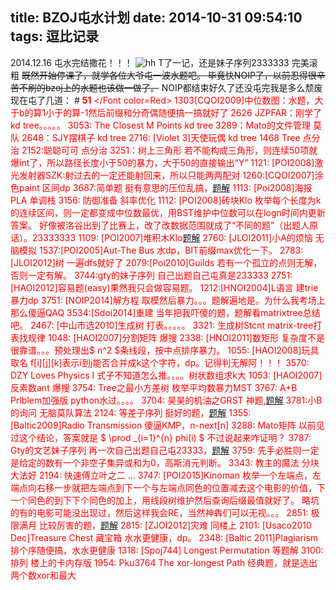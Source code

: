 title: BZOJ屯水计划
date: 2014-10-31 09:54:10
tags: 逗比记录
---
2014.12.16 屯水完结撒花！！！
![hh](\img\hhhhhh.jpg)
T了一记，还是妹子序列2333333
完美滚粗
<del>既然开始停课了，就学各位大爷屯一波水题吧。
毕竟快NOIP了，以前忍得很辛苦不刷的bzoj上的水题也该做一做了。</del>
NOIP都结束好久了还没屯完我是多么颓废
现在屯了几道：
#<Font color=Red> **51** </Font color=Red> 
1303[CQOI2009]中位数图：水题，大于b的算1小于的算-1然后前缀和分奇偶随便搞一搞就好了
2626 JZPFAR：刚学了kd tree。。。。。
3053: The Closest M Points kd tree
3289：Mato的文件管理 莫队
2648：SJY摆棋子 kd tree
2716: [Violet 3]天使玩偶 kd tree
1468 Tree 点分治
2152:聪聪可可 点分治
3251：树上三角形 若不能构成三角形，则连续50项就爆int了，所以路径长度小于50的暴力，大于50的直接输出“Y”
1121: [POI2008]激光发射器SZK:射过去的一定还能射回来，所以只能两两配对
1260:[CQOI2007]涂色paint 区间dp
3687:简单题 挺有意思的压位乱搞，[题解](http://bakser.gitcafe.com/2014/10/31/bzoj3687-FJ2014%E9%9B%86%E8%AE%AD-%E7%AE%80%E5%8D%95%E9%A2%98/)
1113: [Poi2008]海报PLA 单调栈
3156: 防御准备 斜率优化
1112: [POI2008]砖块Klo 枚举每个长度为k的连续区间，则一定都变成中位数最优，用BST维护中位数可以在logn时间内更新答案。
好像被洛谷出到了比赛上，改了改数据范围就成了“不同的题”（出题人原话）。23333333
1109: [POI2007]堆积木Klo[题解](http://bakser.gitcafe.com/2014/11/02/bzoj1109-POI2007-%E5%A0%86%E7%A7%AF%E6%9C%A8klo/)
2760: [JLOI2011]小A的烦恼 无脑模拟
1537:[POI2005]Aut-The Bus 水dp，BIT前缀max优化一下。
2783:[JLOI2012]树 一遍dfs就好了
2079:[Poi2010]Guilds 若有一个孤立的点则无解，否则一定有解。
3744:gty的妹子序列 自己出题自己屯真是233333
2751:[HAOI2012]容易题(easy)果然我只会做容易题。
1212:[HNOI2004]L语言 建trie暴力dp
3751: [NOIP2014]解方程 取模然后暴力。。。题解遍地是。为什么我考场上那么傻逼QAQ
3534:[Sdoi2014]重建 当年把我吓傻的题，题解看matrixtree总结吧。
2467: [中山市选2010]生成树 打表。。。。。
3321: 生成树Stcnt matrix-tree打表找规律
1048: [HAOI2007]分割矩阵 爆搜
2338: [HNOI2011]数矩形 复杂度不是很靠谱。。。预处理出$ n^2 $条线段，按中点排序暴力。
1055: [HAOI2008]玩具取名 f[i][j][k]表示i到j能否合并成k这个字符，dp。记得判无解阿！！！
3570: DZY Loves Physics I 式子不知道怎么推。。。。树状数组求k大
1053: [HAOI2007]反素数ant 爆搜
3754: Tree之最小方差树 枚举平均数暴力MST
3767: A+B Prlblem加强版 python水过。。。。
3704: 昊昊的机油之GRST 神题,[题解](http://bakser.gitcafe.com/2014/11/27/%E6%98%8A%E6%98%8A%E7%9A%84%E6%9C%BA%E6%B2%B9%E4%B9%8BGRST/)
3781:小B的询问 无脑莫队算法
2124: 等差子序列 挺好的题，[题解](http://bakser.gitcafe.com/2014/11/30/bzoj2124%E7%AD%89%E5%B7%AE%E5%AD%90%E5%BA%8F%E5%88%97/)
1355: [Baltic2009]Radio Transmission 傻逼KMP，n-next[n]
3288: Mato矩阵 以前见过这个结论，答案就是 $ \prod _{i=1}^{n} phi(i) $ 不过说起来咋证明？
3787: Gty的文艺妹子序列 再一次自己出题自己屯23333，[题解](http://bakser.gitcafe.com/2014/12/04/bzoj3787-Gty%E7%9A%84%E6%96%87%E8%89%BA%E5%A6%B9%E5%AD%90%E5%BA%8F%E5%88%97-%E5%AE%98%E6%96%B9%E9%A2%98%E8%A7%A3/)
3759: 先手必胜则一定是给定的数有一个非空子集异或和为0，高斯消元判断。
3343: 教主的魔法 分块大法好
2194: 快速傅立叶之二 ...
3747: [POI2015]Kinoman 枚举一个左端点，左端点向右移一步就把左端点到下一个与左端点同色的位置减去这个电影的价值，下一个同色的到下下个同色的加上，用线段树维护然后查询后缀最值就好了。
略坑的有的电影可能没出现过，然后这样我会RE，当然神犇们可以无视。。。
2851: 极限满月 比较厉害的题，[题解](http://bakser.gitcafe.com/2014/12/06/bzoj2851%E6%9E%81%E9%99%90%E6%BB%A1%E6%9C%88/)
2815: [ZJOI2012]灾难 同楼上
2101: [Usaco2010 Dec]Treasure Chest 藏宝箱 水水更健康，dp。
2348: [Baltic 2011]Plagiarism 排个序随便搞，水水更健康
1318: [Spoj744] Longest Permutation 等题解
3100: 排列 楼上的卡内存版
1954: Pku3764 The xor-longest Path 经典题，就是选出两个数xor和最大
